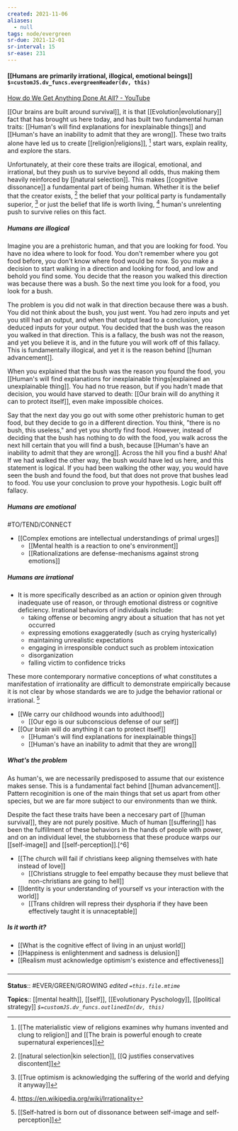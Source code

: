 ```yaml
---
created: 2021-11-06 
aliases:
  - null
tags: node/evergreen
sr-due: 2021-12-01
sr-interval: 15
sr-ease: 231
---
```


#### [[Humans are primarily irrational, illogical, emotional beings]] `$=customJS.dv_funcs.evergreenHeader(dv, this)`

[How do We Get Anything Done At All? - YouTube](https://www.youtube.com/watch?v=QnQfDHKrGZA)

[[Our brains are built around survival]], it is that [[Evolution|evolutionary]] fact that has brought us here today, and has built two fundamental human traits: [[Human's will find explanations for inexplainable things]] and [[Human's have an inability to admit that they are wrong]]. These two traits alone have led us to create [[religion|religions]], [^1] start wars, explain reality, and explore the stars.

[^1]: [[The materialistic view of religions examines why humans invented and clung to religion]] and [[The brain is powerful enough to create supernatural experiences]]

Unfortunately, at their core these traits are illogical, emotional, and irrational, but they 
push us to survive beyond all odds, thus making them heavily reinforced by [[natural selection]]. This makes [[cognitive dissonance]] a fundamental part of being human. Whether it is the belief that the creator exists, [^2] the belief that your political party is fundamentally superior, [^3] or just the belief that life is worth living, [^4] human's unrelenting push to survive relies on this fact.

[^2]: [[natural selection|kin selection]], [[Q justifies conservatives discontent]]
[^3]: [[True optimism is acknowledging the suffering of the world and defying it anyway]]

##### Humans are illogical

Imagine you are a prehistoric human, and that you are looking for food. You have no idea where to look for food. You don't remember where you got food before, you don't know where food would be now. So you make a decision to start walking in a direction and looking for food, and low and behold you find some. You decide that the reason you walked this direction was because there was a bush. So the next time you look for a food, you look for a bush.

The problem is you did not walk in that direction because there was a bush. You did not think about the bush, you just went. You had zero inputs and yet you still had an output, and when that output lead to a conclusion, you deduced inputs for your output. You decided that the bush was the reason you walked in that direction. This is a fallacy, the bush was not the reason, and yet you believe it is, and in the future you will work off of this fallacy. This is fundamentally illogical, and yet it is the reason behind [[human advancement]].

When you explained that the bush was the reason you found the food, you [[Human's will find explanations for inexplainable things|explained an unexplainable thing]]. You had no true reason, but if you hadn't made that decision, you would have starved to death: [[Our brain will do anything it can to protect itself]], even make impossible choices.

Say that the next day you go out with some other prehistoric human to get food, but they decide to go in a different direction. You think, "there is no bush, this useless," and yet you shortly find food. However, instead of deciding that the bush has nothing to do with the food, you walk across the next hill certain that you will find a bush, because [[Human's have an inability to admit that they are wrong]].
Across the hill you find a bush! Aha! If we had walked the other way, the bush would have led us here, and this statement is logical. If you had been walking the other way, you would have seen the bush and found the food, but that does not prove that bushes lead to food. You use your conclusion to prove your hypothesis. Logic built off fallacy. 

##### Humans are emotional

#TO/TEND/CONNECT 
- [[Complex emotions are intellectual understandings of primal urges]]
	- [[Mental health is a reaction to one's environment]]
	- [[Rationalizations are defense-mechanisms against strong emotions]]
		

##### Humans are irrational

- It is more specifically described as an action or opinion given through inadequate use of reason, or through emotional distress or cognitive deficiency. Irrational behaviors of individuals include:
    - taking offense or becoming angry about a situation that has not yet occurred
    - expressing emotions exaggeratedly (such as crying hysterically)
    - maintaining unrealistic expectations
    - engaging in irresponsible conduct such as problem intoxication
    - disorganization
    - falling victim to confidence tricks

These more contemporary normative conceptions of what constitutes a manifestation of irrationality are difficult to demonstrate empirically because it is not clear by whose standards we are to judge the behavior rational or irrational. [^5]

[^4]: https://en.wikipedia.org/wiki/Irrationality

- [[We carry our childhood wounds into adulthood]]
	- [[Our ego is our subconscious defense of our self]]
- [[Our brain will do anything it can to protect itself]]
	- [[Human's will find explanations for inexplainable things]]
	- [[Human's have an inability to admit that they are wrong]]

##### What's the problem

As human's, we are necessarily predisposed to assume that our existence makes sense.
This is a fundamental fact behind [[human advancement]].
Pattern recoginition is one of the main things that set us apart from other species, but we are far more subject to our environments than we think.

Despite the fact these traits have been a neccesary part of [[human survival]], they are not purely positive. 
Much of human [[suffering]] has been the fulfillment of these behaviors in the hands of people with power, and on an individual level, the stubborness that these produce warps our [[self-image]] and [[self-perception]].[^6]  

[^5]: [[Self-hatred is born out of dissonance between self-image and self-perception]]

- [[The church will fail if christians keep aligning themselves with hate instead of love]]
	- [[Christians struggle to feel empathy because they must believe that non-christians are going to hell]]
- [[Identity is your understanding of yourself vs your interaction with the world]]
	- [[Trans children will repress their dysphoria if they have been effectively taught it is unnaceptable]]

##### Is it worth it?

- [[What is the cognitive effect of living in an unjust world]]
- [[Happiness is enlightenment and sadness is delusion]]
- [[Realism must acknowledge optimism's existence and effectiveness]]

### <hr class="footnote"/>

**Status**:: #EVER/GREEN/GROWING 
*edited `=this.file.mtime`*

**Topics**:: [[mental health]], [[self]], [[Evolutionary Pyschology]], [[political strategy]]
*`$=customJS.dv_funcs.outlinedIn(dv, this)`*
